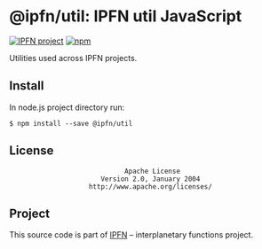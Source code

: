 # @ipfn/util: IPFN util JavaScript

[![IPFN project](https://img.shields.io/badge/project-IPFN-blue.svg?style=flat-square)](//github.com/ipfn)
[![npm](https://img.shields.io/npm/v/@ipfn/util.svg?maxAge=86400&style=flat-square)](https://www.npmjs.com/package/@ipfn/util)

Utilities used across IPFN projects.

## Install

In node.js project directory run:

```console
$ npm install --save @ipfn/util
```

## License

                                 Apache License
                           Version 2.0, January 2004
                        http://www.apache.org/licenses/

## Project

This source code is part of [IPFN](//github.com/ipfn) – interplanetary functions project.
